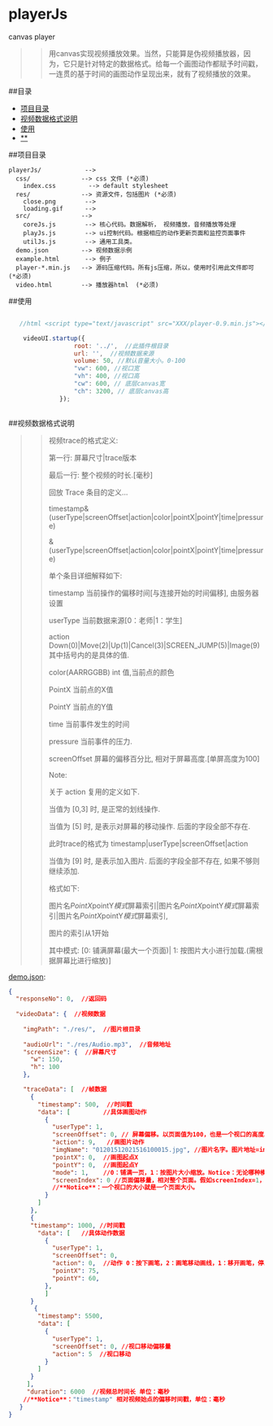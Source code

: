 # playerJs
canvas player

>> 用canvas实现视频播放效果。当然，只能算是伪视频播放器，因为，它只是针对特定的数据格式。给每一个画图动作都赋予时间戳，一连贯的基于时间的画图动作呈现出来，就有了视频播放的效果。

##<a name="index"/>目录
* [项目目录](#project_dir)
* [视频数据格式说明](#video_format)
* [使用](#video_use)
* [**](#**)


##<a name="project_dir"/>项目目录

    playerJs/            --> 
      css/              --> css 文件 (*必须)
        index.css         --> default stylesheet
      res/              --> 资源文件，包括图片 (*必须)
        close.png        --> 
        loading.gif      --> 
      src/              --> 
        coreJs.js        --> 核心代码。数据解析， 视频播放，音频播放等处理
        playJs.js        --> ui控制代码。根据相应的动作更新页面和监控页面事件
        utilJs.js        --> 通用工具类。
      demo.json         --> 视频数据示例
      example.html       --> 例子
      player-*.min.js   --> 源码压缩代码。所有js压缩，所以，使用时引用此文件即可 (*必须)
      video.html        --> 播放器html  (*必须)


##<a name="video_use"/>使用

```javascript
   
   //html <script type="text/javascript" src="XXX/player-0.9.min.js"></script>

    videoUI.startup({
                  root: '../',  //此插件根目录
                  url: '',  //视频数据来源
                  volume: 50, //默认音量大小。0-100
                  "vw": 600, //视口宽
                  "vh": 400, //视口高
                  "cw": 600, // 底层canvas宽
                  "ch": 3200, // 底层canvas高
              });
  
```

##<a name="video_format"/>视频数据格式说明

>>    视频trace的格式定义:
>>
>>    第一行: 屏幕尺寸|trace版本
>>    
>>    最后一行: 整个视频的时长.[毫秒]
>>    
>>    回放 Trace 条目的定义...
>>    
>>   timestamp&(userType|screenOffset|action|color|pointX|pointY|time|pressure)
>>    
>>    &(userType|screenOffset|action|color|pointX|pointY|time|pressure)
>>
>>单个条目详细解释如下:
>>    
>>    timestamp 当前操作的偏移时间[与连接开始的时间偏移], 由服务器设置
>>    
>>    userType 当前数据来源[0：老师|1：学生]
>>    
>>    action Down(0)|Move(2)|Up(1)|Cancel(3)|SCREEN_JUMP(5)|Image(9) 其中括号内的是具体的值.
>>
>>    color(AARRGGBB) int 值,当前点的颜色
>>    
>>    PointX 当前点的X值
>>    
>>    PointY 当前点的Y值
>>    
>>    time 当前事件发生的时间
>>    
>>    pressure 当前事件的压力.
>>
>>    screenOffset 屏幕的偏移百分比, 相对于屏幕高度.[单屏高度为100]
>>    
>>    Note:
>>    
>>    关于 action 复用的定义如下.
>>
>>    当值为 [0,3] 时, 是正常的划线操作.
>>
>>    当值为 [5] 时, 是表示对屏幕的移动操作. 后面的字段全部不存在.
>>
>>    此时trace的格式为 timestamp|userType|screenOffset|action
>>    
>>    当值为 [9] 时, 是表示加入图片. 后面的字段全部不存在, 如果不够则继续添加.
>>
>>    格式如下: 
>>    
>>    图片名*PointX*pointY*模式*屏幕索引|图片名*PointX*pointY*模式*屏幕索引|图片名*PointX*pointY*模式*屏幕索引,
>>    
>>    图片的索引从1开始
>>    
>>    其中模式: [0: 铺满屏幕(最大一个页面)| 1: 按图片大小进行加载.(需根据屏幕比进行缩放)]

[demo.json](https://github.com/BPing/playerJs/blob/dev/demo.json):
```json
{
  "responseNo": 0,  //返回码
  
  "videoData": {  //视频数据
  
    "imgPath": "./res/",  //图片根目录
    
    "audioUrl": "./res/Audio.mp3",  //音频地址
    "screenSize": {  //屏幕尺寸
      "w": 150,
      "h": 100
    },

    "traceData": [  //帧数据
      {
        "timestamp": 500,  //时间戳
        "data": [         //具体画图动作
          {
            "userType": 1,
            "screenOffset": 0, // 屏幕偏移。以页面值为100，也是一个视口的高度。 具体偏移量= (screenOffset/100)*view.heigth
            "action": 9,   //画图片动作
            "imgName": "01201512021516100015.jpg", //图片名字。图片地址=imgPath+imgName
            "pointX": 0,  //画图起点X
            "pointY": 0,  //画图起点Y
            "mode": 1,    //0：铺满一页，1：按图片大小缩放。Notice：无论哪种模式，图片至多显示在一个页面上
            "screenIndex": 0 //页面偏移量，相对整个页面。假如screenIndex=1，则表示此图画在第二个页面，以此类推。
            //**Notice**：一个视口的大小就是一个页面大小。
          }
        ]
      },
      {
      "timestamp": 1000, //时间戳
        "data": [   //具体动作数据
          {
            "userType": 1,
            "screenOffset": 0,
            "action": 0,  //动作 0：按下画笔，2：画笔移动画线，1：移开画笔，停止画线
            "pointX": 75,
            "pointY": 60,
          },
          ]
      }
       {
        "timestamp": 5500,
        "data": [
          {
            "userType": 1,
            "screenOffset": 0, //视口移动偏移量
            "action": 5  //视口移动
          }
        ]
      }
     ],
     "duration": 6000  //视频总时间长 单位：毫秒
    //**Notice**："timestamp" 相对视频始点的偏移时间戳，单位：毫秒
   }
}
```

